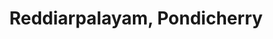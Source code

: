 ---
title: Reddiarpalayam, Pondicherry
url: /reddiarpalayam-pondicherry/
latitude: 11.931
longitude: 79.801
---